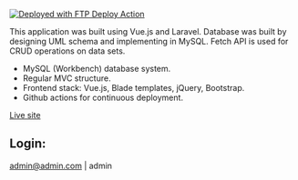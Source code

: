 [<img alt="Deployed with FTP Deploy Action" src="https://img.shields.io/badge/Deployed With-FTP DEPLOY ACTION-%3CCOLOR%3E?style=for-the-badge&color=0077b6">](https://github.com/SamKirkland/FTP-Deploy-Action)

This application was built using Vue.js and Laravel. Database was built by designing UML schema and implementing in MySQL. Fetch API is used for CRUD operations on data sets.

- MySQL (Workbench) database system.
- Regular MVC structure. 
- Frontend stack: Vue.js, Blade templates, jQuery, Bootstrap.
- Github actions for continuous deployment.

[Live site](http://sarunask.jumpingcrab.com)
## Login: 
admin@admin.com | admin
